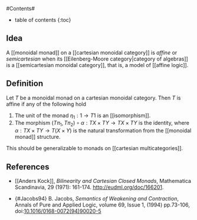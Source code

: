 #Contents#
* table of contents
{:toc}

## Idea 

A [[monoidal monad]] on a [[cartesian monoidal category]] is _affine_ or _semicartesian_ when its [[Eilenberg-Moore category|category of algebras]] is a [[semicartesian monoidal category]], that is, a model of [[affine logic]].

## Definition

Let $T$ be a monoidal monad on a cartesian monoidal category. Then $T$ is affine if any of the following hold

1. The unit of the monad $\eta_1 : 1 \to T1$ is an [[isomorphism]].
2. The morphism $(T\pi_1, T\pi_2) \circ \alpha : T X \times T Y \to T X \times T Y$ is the identity, where $\alpha : T X \times T Y \to T (X \times Y)$ is the natural transformation from the [[monoidal monad]] structure.

This should be generalizable to monads on [[cartesian multicategories]].

## References

* [[Anders Kock]], _Bilinearity and Cartesian Closed Monads_, Mathematica Scandinavia, 29 (1971): 161-174. <http://eudml.org/doc/166201>.

* {#Jacobs94} B. Jacobs, _Semantics of Weakening and Contraction_, Annals of Pure and Applied Logic, volume 69, Issue 1, (1994) pp.73-106, doi:[10.1016/0168-0072(94)90020-5](https://doi.org/10.1016/0168-0072%2894%2990020-5)
